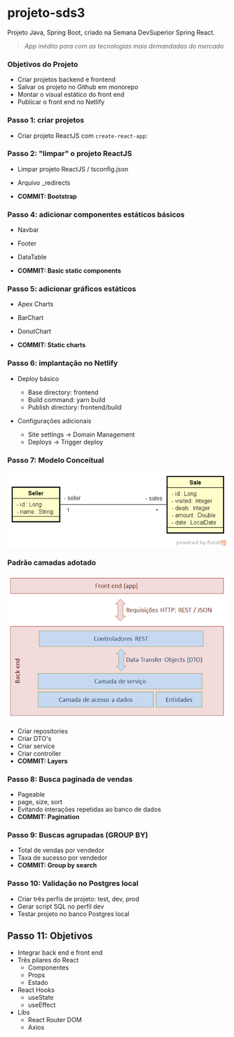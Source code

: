 # projeto-sds3
Projeto Java, Spring Boot, criado na Semana DevSuperior Spring React.
>  *App inédito para com as tecnologias mais demandadas do mercado*

<h3>Objetivos do Projeto</h3>
<ul>
<li>Criar projetos backend e frontend</li>
<li>Salvar os projeto no Github em monorepo</li>
<li>Montar o visual estático do front end</li>
<li>Publicar o front end no Netlify</li>
</ul>

### Passo 1: criar projetos
- Criar projeto ReactJS com `create-react-app`:

### Passo 2: "limpar" o projeto ReactJS
- Limpar projeto ReactJS / tsconfig.json
- Arquivo _redirects

- **COMMIT: Bootstrap**
### Passo 4: adicionar componentes estáticos básicos
- Navbar
- Footer
- DataTable

- **COMMIT: Basic static components**
### Passo 5: adicionar gráficos estáticos
- Apex Charts
- BarChart
- DonutChart

- **COMMIT: Static charts**
### Passo 6: implantação no Netlify
- Deploy básico
  - Base directory: frontend
  - Build command: yarn build
  - Publish directory: frontend/build

- Configurações adicionais
  - Site settings -> Domain Management
  - Deploys -> Trigger deploy

### Passo 7: Modelo Conceitual
![Image](https://github.com/devsuperior/bds-assets/raw/main/sds/sds3-mc.png "Modelo conceitual")

### Padrão camadas adotado
![Image](https://github.com/devsuperior/bds-assets/raw/main/sds/camadas.png "Padrão camadas")

- Criar repositories
- Criar DTO's
- Criar service
- Criar controller
- **COMMIT: Layers**

### Passo 8: Busca paginada de vendas

- Pageable
- page, size, sort
- Evitando interações repetidas ao banco de dados
- **COMMIT: Pagination**

### Passo 9: Buscas agrupadas (GROUP BY)

- Total de vendas por vendedor
- Taxa de sucesso por vendedor
- **COMMIT: Group by search**

### Passo 10: Validação no Postgres local

- Criar três perfis de projeto: test, dev, prod
- Gerar script SQL no perfil dev
- Testar projeto no banco Postgres local

## Passo 11: Objetivos
- Integrar back end e front end
- Três pilares do React
  - Componentes
  - Props
  - Estado
- React Hooks
  - useState
  - useEffect
- Libs
  - React Router DOM
  - Axios


